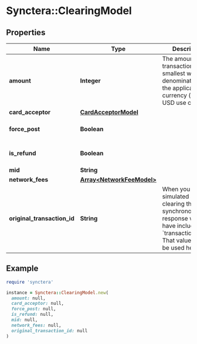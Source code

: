 # Synctera::ClearingModel

## Properties

| Name | Type | Description | Notes |
| ---- | ---- | ----------- | ----- |
| **amount** | **Integer** | The amount of the transaction in the smallest whole denomination of the applicable currency (eg. For USD use cents) |  |
| **card_acceptor** | [**CardAcceptorModel**](CardAcceptorModel.md) |  | [optional] |
| **force_post** | **Boolean** |  | [optional][default to false] |
| **is_refund** | **Boolean** |  | [optional][default to false] |
| **mid** | **String** |  | [optional] |
| **network_fees** | [**Array&lt;NetworkFeeModel&gt;**](NetworkFeeModel.md) |  | [optional] |
| **original_transaction_id** | **String** | When you simulated a clearing the synchronous response would have included a &#x60;transaction.token&#x60;. That value should be used here. |  |

## Example

```ruby
require 'synctera'

instance = Synctera::ClearingModel.new(
  amount: null,
  card_acceptor: null,
  force_post: null,
  is_refund: null,
  mid: null,
  network_fees: null,
  original_transaction_id: null
)
```

